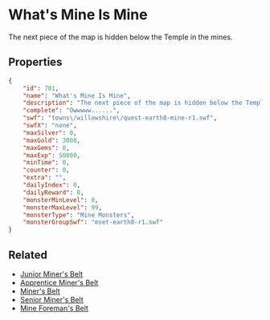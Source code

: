 # What's Mine Is Mine

The next piece of the map is hidden below the Temple in the mines.

## Properties

```json
{
    "id": 701,
    "name": "What's Mine Is Mine",
    "description": "The next piece of the map is hidden below the Temple in the mines.",
    "complete": "Owwwww......",
    "swf": "towns\/willowshire\/quest-earth8-mine-r1.swf",
    "swfX": "none",
    "maxSilver": 0,
    "maxGold": 3000,
    "maxGems": 0,
    "maxExp": 50000,
    "minTime": 0,
    "counter": 0,
    "extra": "",
    "dailyIndex": 0,
    "dailyReward": 0,
    "monsterMinLevel": 0,
    "monsterMaxLevel": 99,
    "monsterType": "Mine Monsters",
    "monsterGroupSwf": "mset-earth8-r1.swf"
}
```

## Related

- [Junior Miner's Belt](../items/4661-junior-miner-s-belt.md)
- [Apprentice Miner's Belt](../items/4662-apprentice-miner-s-belt.md)
- [Miner's Belt](../items/4663-miner-s-belt.md)
- [Senior Miner's Belt](../items/4664-senior-miner-s-belt.md)
- [Mine Foreman's Belt](../items/4665-mine-foreman-s-belt.md)

